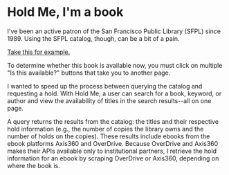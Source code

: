 Hold Me, I'm a book
=======

I've been an active patron of the San Francisco Public Library (SFPL) since 1989. 
Using the SFPL catalog, though, can be a bit of a pain.

[Take this for example.](https://sflib1.sfpl.org/search~S1/?searchtype=X&searcharg=%22smitten+kitchen%22&searchscope=1&sortdropdown=-&SORT=D&extended=0&SUBMIT=Search)

To determine whether this book is available now, you must click on multiple "Is this available?" buttons that take you to another page.

I wanted to speed up the process between querying the catalog and requesting a hold. With Hold Me, a user can search for a book, keyword,
or author and view the availability of titles in the search results--all on one page.

A query returns the results from the catalog: the titles and their respective hold information (e.g.,
the number of copies the library owns and the number of holds on the copies).
These results include ebooks from the ebook platforms Axis360 and OverDrive. Because OverDrive and Axis360 makes their APIs available 
only to institutional partners, I retrieve the hold information for 
an ebook by scraping OverDrive or Axis360, depending on where the book is.